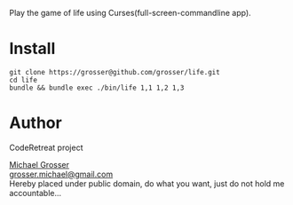 Play the game of life using Curses(full-screen-commandline app).


Install
=======
    git clone https://grosser@github.com/grosser/life.git
    cd life
    bundle && bundle exec ./bin/life 1,1 1,2 1,3

Author
======
CodeRetreat project

[Michael Grosser](http://grosser.it)  
grosser.michael@gmail.com  
Hereby placed under public domain, do what you want, just do not hold me accountable...
